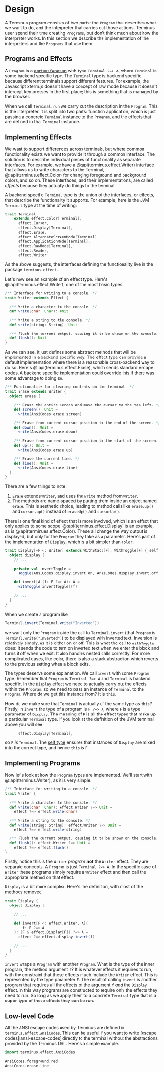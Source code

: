 # Design

A Terminus program consists of two parts: the `Program` that describes what we want to do, and the interpreter that carries out those actions. Terminus user spend their time creating `Programs`, but don't think much about how the interpreter works. In this section we describe the implementation of the interpreters and the `Programs` that use them.

## Programs and Effects

A `Program` is a [context function][context-function] with type `Terminal ?=> A`, where `Terminal` is some backend specific type. The `Terminal` type is backend specific because different terminals support different features. For example, the Javascript xterm.js doesn't have a concept of raw mode because it doesn't intercept key presses in the first place; this is something that is managed by the browser.

When we call `Terminal.run` we carry out the description in the `Program`. This is the interpreter. It is split into two parts: function application, which is just passing a concrete `Terminal` instance to the `Program`, and the effects that are defined in that `Terminal` instance.


## Implementing Effects

We want to support differences across terminals, but where common functionality exists we want to provide it through a common interface. The solution is to describe individual pieces of functionality as separate interfaces. For example, we have a @:api(terminus.effect.Writer) interface that allows us to write characters to the Terminal, @:api(terminus.effect.Color) for changing foreground and background colors, and so on. These interfaces, and their implementations, are called *effects* because they actually do things to the terminal.

A backend specific `Terminal` type is the union of the interfaces, or effects, that describe the functionality it supports. For example, here is the JVM `Terminal` type at the time of writing:

```scala
trait Terminal
    extends effect.Color[Terminal],
      effect.Cursor,
      effect.Display[Terminal],
      effect.Erase,
      effect.AlternateScreenMode[Terminal],
      effect.ApplicationMode[Terminal],
      effect.RawMode[Terminal],
      effect.Reader,
      effect.Writer
```

As the above suggests, the interfaces defining the functionality live in the package `terminus.effect`.

Let's now see an example of an effect type. Here's @:api(terminus.effect.Writer), one of the most basic types:

```scala
/** Interface for writing to a console. */
trait Writer extends Effect {

  /** Write a character to the console. */
  def write(char: Char): Unit

  /** Write a string to the console. */
  def write(string: String): Unit

  /** Flush the current output, causing it to be shown on the console. */
  def flush(): Unit
}
```

As we can see, it just defines some abstract methods that will be implemented in a backend specific way. The effect type can provide a default implementation where there is a reasonable cross-backend way to do so. Here's @:api(terminus.effect.Erase), which sends standard escape codes. A backend specific implementation could override this if there was some advantage to doing so.

```scala
/** Functionality for clearing contents on the terminal. */
trait Erase extends Writer {
  object erase {

    /** Erase the entire screen and move the cursor to the top-left. */
    def screen(): Unit =
      write(AnsiCodes.erase.screen)

    /** Erase from current cursor position to the end of the screen. */
    def down(): Unit =
      write(AnsiCodes.erase.down)

    /** Erase from current cursor position to the start of the screen. */
    def up(): Unit =
      write(AnsiCodes.erase.up)

    /** Erase the current line. */
    def line(): Unit =
      write(AnsiCodes.erase.line)
  }
}
```

There are a few things to note:

1. `Erase` extends `Writer`, and uses the `write` method from `Writer`.
2. The methods are name-spaced by putting them inside an object named `erase`. This is aesthetic choice, leading to method calls like `erase.up()` and `cursor.up()` instead of `eraseUp()` and `cursorUp()`.

There is one final kind of effect that is more involved, which is an effect that only applies to some scope. @:api(terminus.effect.Display) is an example, as is @:api(terminues.effect.Color). These all change the way output is displayed, but only for the `Program` they take as a parameter. Here's part of the implementation of `Display`, which is a bit simpler than `Color`.

```scala
trait Display[+F <: Writer] extends WithStack[F], WithToggle[F] { self: F =>
  object display {
    // ...

    private val invertToggle =
      Toggle(AnsiCodes.display.invert.on, AnsiCodes.display.invert.off)

    def invert[A](f: F ?=> A): A =
      withToggle(invertToggle)(f)
    
    // ...
  }
}
```

When we create a program like 

```scala
Terminal.invert(Terminal.write("Inverted"))
```

we want only the `Program` inside the call to `Terminal.invert` (that `Program` is `Terminal.write("Inverted")`) to be displayed with inverted text. Inversion is relatively simply, as it is either on or off. This is what the call to `withToggle` does: it sends the code to turn on inverted text when we enter the block and turns it off when we exit. It also handles nested calls correctly. For more complicated cases, like color, there is also a stack abstraction which reverts to the previous setting when a block exits.

The types deserve some explanation. We call `invert` with some `Program` type. Remember that `Program` is `Terminal ?=> A` and `Terminal` is backend specific. In the `Display` effect we need to actually carry out the effects within the `Program`, so we need to pass an instance of `Terminal` to the `Program`. Where do we get this instance from? It is `this`. 

How do we make sure that `Terminal` is actually of the same type as `this`? Firstly, in `invert` the type of a program is `F ?=> A`, where `F` is a type parameter of `Display`. The meaning of `F` is all the effect types that make up a particular `Terminal` type. If you look at the definition of the JVM terminal above you will see

```scala
      effect.Display[Terminal],
```

so `F` *is* `Terminal`. The [self type](https://docs.scala-lang.org/tour/self-types.html) ensures that instances of `Display` are mixed into the correct type, and hence `this` is `F`.


## Implementing Programs

Now let's look at how the `Program` types are implemented. We'll start with @:api(terminus.Writer), as it is very simple.

```scala
/** Interface for writing to a console. */
trait Writer {

  /** Write a character to the console. */
  def write(char: Char): effect.Writer ?=> Unit =
    effect ?=> effect.write(char)

  /** Write a string to the console. */
  def write(string: String): effect.Writer ?=> Unit =
    effect ?=> effect.write(string)

  /** Flush the current output, causing it to be shown on the console. */
  def flush(): effect.Writer ?=> Unit =
    effect ?=> effect.flush()
}
```

Firstly, notice this is the `Writer` *program* **not** the `Writer` effect. They are separate concepts. A `Program` is just `Terminal ?=> A`. In the specific case of `Writer` these programs simply require a `Writer` effect and then call the appropriate method on that effect.

`Display` is a bit more complex. Here's the definition, with most of the methods removed.

```scala
trait Display {
  object display {
  
    // ...

    def invert[F <: effect.Writer, A](
        f: F ?=> A
    ): (F & effect.Display[F]) ?=> A =
      effect ?=> effect.display.invert(f)

    // ...
  }
}
```

`invert` wraps a `Program` with another `Program`. What is the type of the inner program, the method argument `f`? It is whatever effects it requires to run, with the constraint that these effects much include the `Writer` effect. This is represented by the type parameter `F`. The result of calling `invert` is another program that requires all the effects of the argument `f` *and* the `Display` effect. In this way programs are constructed to require only the effects they need to run. So long as we apply them to a concrete `Terminal` type that is a super-type of these effects they can be run.


## Low-level Code

All the ANSI escape codes used by Terminus are defined in `terminus.effect.AnsiCodes`.
This can be useful if you want to write [escape codes][ansi-escape-codes] directly to the terminal without the abstractions provided by the Terminus DSL.
Here's a simple example.

```scala mdoc
import terminus.effect.AnsiCodes

AnsiCodes.foreground.red
AnsiCodes.erase.line
```

[context-function]: https://docs.scala-lang.org/scala3/reference/contextual/context-functions.html

